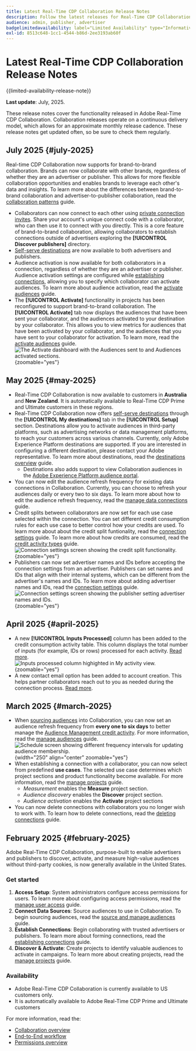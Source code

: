 ```yaml
---
title: Latest Real-Time CDP Collaboration Release Notes
description: Follow the latest releases for Real-Time CDP Collaboration
audience: admin, publisher, advertiser
badgelimitedavailability: label="Limited Availability" type="Informative" url="https://helpx.adobe.com/legal/product-descriptions/real-time-customer-data-platform-collaboration.html newtab=true"
exl-id: 8513c648-1cc1-4544-b86d-2ee3193ab60f
---
```

# Latest Real-Time CDP Collaboration Release Notes

{{limited-availability-release-note}}

**Last update**: July, 2025.

These release notes cover the functionality released in Adobe Real-Time CDP Collaboration. Collaboration releases operate on a continuous delivery model, which allows for an approximate monthly release cadence. These release notes get updated often, so be sure to check them regularly.

## July 2025 {#july-2025}

Real-time CDP Collaboration now supports for brand-to-brand collaboration. Brands can now collaborate with other brands, regardless of whether they are an advertiser or publisher. This allows for more flexible collaboration opportunities and enables brands to leverage each other's data and insights. To learn more about the differences between brand-to-brand collaboration and advertiser-to-publisher collaboration, read the [collaboration patterns](../overview/collaboration-patterns.md) guide.

* Collaborators can now connect to each other using [private connection invites](../connect/establishing-connections.md#private-connection-invites). Share your account's unique connect code with a collaborator, who can then use it to connect with you directly. This is a core feature of brand-to-brand collaboration, allowing collaborators to establish connections outside of advertisers exploring the **[!UICONTROL Discover publishers]** directory.
* [Self-serve destinations](../setup/manage-destinations.md) are now available to both advertisers and publishers.
* Audience activation is now available for both collaborators in a connection, regardless of whether they are an advertiser or publisher. Audience activation settings are configured while [establishing connections](../connect/establishing-connections.md#configure-connection-settings), allowing you to specify which collaborator can activate audiences. To learn more about audience activation, read the [activate audiences](../collaborate/activate) guide.
* The **[!UICONTROL Activate]** functionality in projects has been reconfigured to support brand-to-brand collaboration. The **[!UICONTROL Activate]** tab now displays the audiences that have been sent your collaborator, and the audiences activated to your destination by your collaborator. This allows you to view metrics for audiences that have been activated by your collaborator, and the audiences that you have sent to your collaborator for activation. To learn more, read the [activate audiences](../collaborate/activate) guide. <br> ![The Activate dashboard with the Audiences sent to and Audiences activated sections.](/help/assets/release-notes/2025/activate-dashboard.png){zoomable="yes"}

## May 2025 {#may-2025}

* Real-Time CDP Collaboration is now available to customers in **Australia** and **New Zealand**. It is automatically available to Real-Time CDP Prime and Ultimate customers in these regions.
* Real-Time CDP Collaboration now offers [self-serve destinations](../setup/manage-destinations.md) through the **[!UICONTROL My destinations]** tab in the **[!UICONTROL Setup]** section. Destinations allow you to activate audiences in third-party platforms, such as advertising networks or data management platforms, to reach your customers across various channels. Currently, only Adobe Experience Platform destinations are supported. If you are interested in configuring a different destination, please contact your Adobe representative. To learn more about destinations, read the [destinations overview](../destinations/overview.md) guide.
  * Destinations also adds support to view Collaboration audiences in the [Adobe Experience Platform audience portal](https://experienceleague.adobe.com/en/docs/experience-platform/segmentation/ui/audience-portal.md#manage-audiences).
* You can now edit the audience refresh frequency for existing data connections in Collaboration. Currently, you can choose to refresh your audiences daily or every two to six days. To learn more about how to edit the audience refresh frequency, read the [manage data connections](../setup/manage-data-connection.md#scheduling) guide.
* Credit splits between collaborators are now set for each use case selected within the connection. You can set different credit consumption rules for each use case to better control how your credits are used. To learn more about about the credit split funtionality, read the [connection settings](../connect/establishing-connections.md#connection-settings) guide. To learn more about how credits are consumed, read the [credit activity types](../setup/my-activity.md#types-of-activities) guide. <br> ![Connection settings screen showing the credit split functionality.](/help/assets/release-notes/2025/credit-split.png){zoomable="yes"}
* Publishers can now set advertiser names and IDs before accepting the connection settings from an advertiser. Publishers can set names and IDs that align with their internal systems, which can be different from the advertiser's names and IDs. To learn more about adding advertiser names and IDs, read the [connection settings](../connect/establishing-connections.md#connection-settings.md) guide. <br> ![Connection settings screen showing the publisher setting advertiser names and IDs.](/help/assets/release-notes/2025/add-advertiser-names-modal.png){zoomable="yes"}

## April 2025 {#april-2025}

* A new **[!UICONTROL Inputs Processed]** column has been added to the credit consumption activity table. This column displays the total number of inputs (for example, IDs or rows) processed for each activity. [Read more](/help/guide/setup/my-activity.md#inputs-processed). <br> ![Inputs processed column highighted in My activity view.](/help/assets/release-notes/2025/inputs-processed-column.png){zoomable="yes"}
* A new contact email option has been added to account creation. This helps partner collaborators reach out to you as needed during the connection process. [Read more](../setup/onboard-account.md).

## March 2025 {#march-2025}

* When [sourcing audiences](/help/guide/setup/onboard-audiences.md) into Collaboration, you can now set an audience refresh frequency from **every one to six days** to better manage the [Audience Management credit activity](/help/guide/setup/my-activity.md#types-of-activities). For more information, read the [manage audiences](https://experienceleague.adobe.com/en/docs/experience-platform/segmentation/ui/audience-portal.md#manage-audiences) guide. <br> ![Schedule screen showing different frequency intervals for updating audience membership.](/help/assets/setup/add-manage-audiences/audience-scheduling-frequency.png "Schedule screen showing different frequency intervals for updating audience membership."){width="250" align="center" zoomable="yes"}
* When establishing a connection with a collaborator, you can now select from predefined **use cases**. The selected use case determines which project sections and product functionality become available. For more information, read the [manage projects](/help/guide/collaborate/manage-projects.md#project-use-cases) guide.
    * *Measurement* enables the **Measure** project section.
    * *Audience discovery* enables the **Discover** project section.
    * *Audience activation* enables the  **Activate** project sections <br>
* You can now delete connections with collaborators you no longer wish to work with. To learn how to delete connections, read the [deleting connections](/help/guide/connect/establishing-connections.md#delete-connections) guide.

## February 2025 {#february-2025}

Adobe Real-Time CDP Collaboration, purpose-built to enable advertisers and publishers to discover, activate, and measure high-value audiences without third-party cookies, is now generally available in the United States.

### Get started

1. **Access Setup**: System administrators configure access permissions for users. To learn more about configuring access permissions, read the [manage user access](/help/guide/permissions/manage-user-access.md#RTCDP-collaboration-access) guide.
2. **Connect Data Sources**: Source audiences to use in Collaboration. To begin sourcing audiences, read the [source and manage audiences](/help/guide/setup/onboard-audiences.md) guide.
3. **Establish Connections**: Begin collaborating with trusted advertisers or publishers. To learn more about forming connections, read the [establishing connections](/help/guide/connect/establishing-connections.md) guide.
4. **Discover & Activate**: Create projects to identify valuable audiences to activate in campaigns. To learn more about creating projects, read the [manage projects](/help/guide/collaborate/manage-projects.md) guide.

### Availability

* Adobe Real-Time CDP Collaboration is currently available to US customers only.
* It is automatically available to Adobe Real-Time CDP Prime and Ultimate customers

For more information, read the:

* [Collaboration overview](/help/guide/home.md)
* [End-to-End workflow](/help/guide/overview/end-to-end-workflow.md)
* [Permissions overview](/help/guide/permissions/overview.md)
